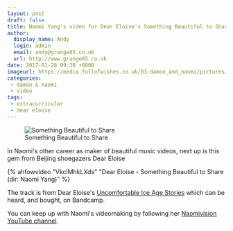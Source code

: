 ```yaml
---
layout: post
draft: false
title: Naomi Yang's video for Dear Eloise's Something Beautiful to Share
author:
  display_name: Andy
  login: admin
  email: andy@grange85.co.uk
  url: http://www.grange85.co.uk
date: 2017-01-28 09:30 +0000
imageurl: https://media.fullofwishes.co.uk/03-damon_and_naomi/pictures/dear-eloise-something-beautiful-to-share-video-grab.jpg
categories:
 - damon & naomi
 - video
tags:
 - extracurricular
 - dear eloise
---
```

<figure class="caption aligncenter"><img src="https://media.fullofwishes.co.uk/03-damon_and_naomi/pictures/dear-eloise-something-beautiful-to-share-video-grab.jpg" alt="Something Beautiful to Share" /><figcaption class="caption-text">Something Beautiful to Share</figcaption></figure>
<p class="lead">In Naomi's other career as maker of beautiful music videos, next up is this gem from Beijing shoegazers Dear Eloise</p>
{% ahfowvideo "VkclMhkLXds" "Dear Eloise - Something Beautiful to Share (dir: Naomi Yang)" %}
<p>The track is from Dear Eloise's <a href="http://downloads.maybemars.org/album/uncontrollable-ice-age-stories">Uncomfortable Ice Age Stories</a> which can be heard, and bought, on Bandcamp.</p>
<p>You can keep up with Naomi's videomaking by following her <a href="https://www.youtube.com/channel/UClb6jZrvECBrjF2575Lhs5A">Naomivision YouTube channel</a>.

